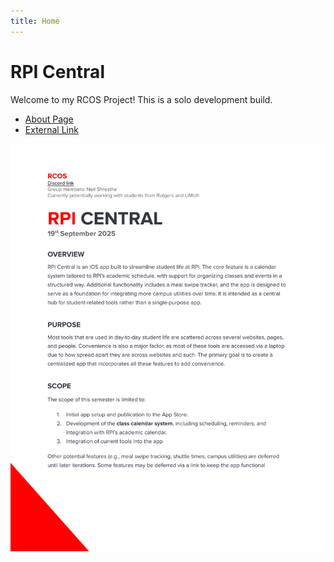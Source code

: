 ```yaml
---
title: Home
---
```


# RPI Central

Welcome to my RCOS Project! This is a solo development build.
- [About Page](about.md)   <!-- internal link to second page -->
- [External Link](https://new.rcos.io/projects/rpi-central/?semester=202508)  <!-- outside page -->

![Proposal](/rpiproposal.jpg)

